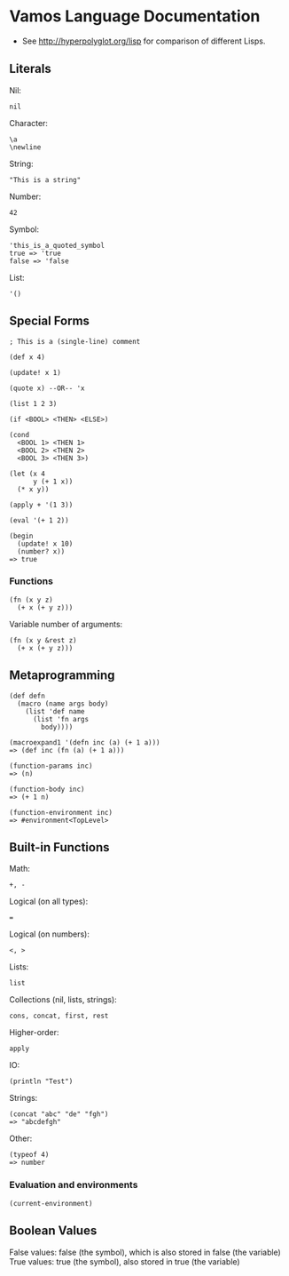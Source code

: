 # Vamos Language Documentation

* See http://hyperpolyglot.org/lisp for comparison of different Lisps.

## Literals

Nil:

    nil

Character:

    \a
    \newline

String:

    "This is a string"

Number:

    42

Symbol:

    'this_is_a_quoted_symbol
    true => 'true
    false => 'false

List:

    '()

## Special Forms

    ; This is a (single-line) comment

    (def x 4)

    (update! x 1)

    (quote x) --OR-- 'x

    (list 1 2 3)

    (if <BOOL> <THEN> <ELSE>)

    (cond
      <BOOL 1> <THEN 1>
      <BOOL 2> <THEN 2>
      <BOOL 3> <THEN 3>)

    (let (x 4
          y (+ 1 x))
      (* x y))

    (apply + '(1 3))

    (eval '(+ 1 2))

    (begin
      (update! x 10)
      (number? x))
    => true

### Functions

    (fn (x y z)
      (+ x (+ y z)))

Variable number of arguments:

    (fn (x y &rest z)
      (+ x (+ y z)))

## Metaprogramming

    (def defn
      (macro (name args body)
        (list 'def name
          (list 'fn args
            body))))

    (macroexpand1 '(defn inc (a) (+ 1 a)))
    => (def inc (fn (a) (+ 1 a)))

    (function-params inc)
    => (n)

    (function-body inc)
    => (+ 1 n)

    (function-environment inc)
    => #environment<TopLevel>

## Built-in Functions

Math:

    +, -

Logical (on all types):

    =

Logical (on numbers):

    <, >

Lists:

    list

Collections (nil, lists, strings):

    cons, concat, first, rest

Higher-order:

    apply

IO:

    (println "Test")

Strings:

    (concat "abc" "de" "fgh")
    => "abcdefgh"

Other:

    (typeof 4)
    => number

### Evaluation and environments

    (current-environment)

## Boolean Values

False values: false (the symbol), which is also stored in false (the variable)
True values: true (the symbol), also stored in true (the variable)
